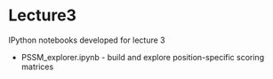 # Lecture3
IPython notebooks developed for lecture 3


 * PSSM_explorer.ipynb - build and explore position-specific scoring matrices
